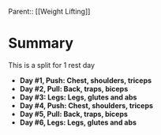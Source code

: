 Parent:: [[Weight Lifting]]
# Summary 
This is a split for 1 rest day

- **Day #1, Push: Chest, shoulders, triceps**
- **Day #2, Pull: Back, traps, biceps**
- **Day #3: Legs: Legs, glutes and abs**
- **Day #4, Push: Chest, shoulders, triceps**
- **Day #5, Pull: Back, traps, biceps**
- **Day #6, Legs: Legs, glutes and abs**
